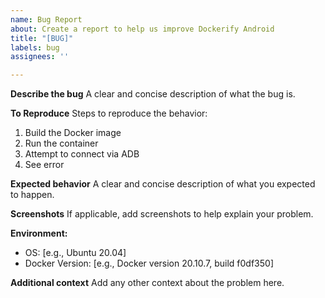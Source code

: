 ```yaml
---
name: Bug Report
about: Create a report to help us improve Dockerify Android
title: "[BUG]"
labels: bug
assignees: ''

---
```


**Describe the bug**
A clear and concise description of what the bug is.

**To Reproduce**
Steps to reproduce the behavior:
1. Build the Docker image
2. Run the container
3. Attempt to connect via ADB
4. See error

**Expected behavior**
A clear and concise description of what you expected to happen.

**Screenshots**
If applicable, add screenshots to help explain your problem.

**Environment:**
 - OS: [e.g., Ubuntu 20.04]
 - Docker Version: [e.g., Docker version 20.10.7, build f0df350]

**Additional context**
Add any other context about the problem here.